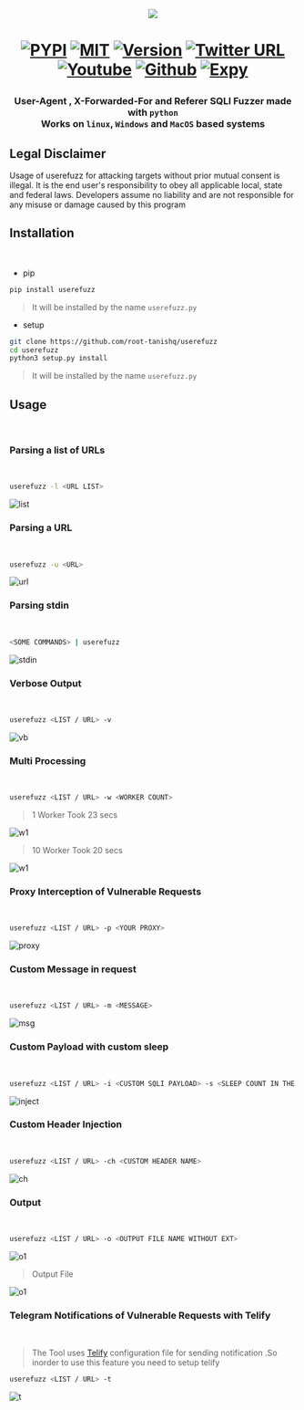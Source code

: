 <p align="center">
<img src="https://github.com/root-tanishq/userefuzz/blob/main/images/userefuzz_icon.png">
</p>
<h1 align="center">

[![PYPI](https://img.shields.io/badge/PYPI-UseReFuzz-orange)](https://pypi.org/project/userefuzz/) 
[![MIT](https://img.shields.io/github/license/root-tanishq/userefuzz)](https://github.com/root-tanishq/userefuzz/blob/main/LICENSE) 
[![Version](https://img.shields.io/badge/Latest--Version-2.0-brightgreen)](#)
[![Twitter URL](https://img.shields.io/twitter/url/https/twitter.com/root_tanishq.svg?style=social&label=Follow%20%40root_tanishq)](https://twitter.com/root_tanishq) <br />
[![Youtube](https://img.shields.io/youtube/channel/subscribers/UC0HLRnmOx3x_hsAGAdG9VaQ?style=social)](https://www.youtube.com/@boyfromfuture69)
[![Github](https://img.shields.io/github/stars/root-tanishq/userefuzz?style=social)](https://github.com/root-tanishq/userefuzz/stargazers)
[![Expy](https://img.shields.io/badge/Author-Tanishq%20Rathore-blue)](https://expy.bio/tanishq)
</h1>

<h3 align="center">

User-Agent , X-Forwarded-For and Referer SQLI Fuzzer made with `python`<br/>
**Works on `linux`, `Windows` and `MacOS` based systems**<br />
</h3>

<h2><b>Legal Disclaimer</h2></b>

Usage of userefuzz for attacking targets without prior mutual consent is illegal. It is the end user's responsibility to obey all applicable local, state and federal laws. Developers assume no liability and are not responsible for any misuse or damage caused by this program
<br />

<h2><b>Installation</b></h2><br/>

- pip

```sh
pip install userefuzz
```
> It will be installed by the name `userefuzz.py`


- setup

```sh
git clone https://github.com/root-tanishq/userefuzz
cd userefuzz
python3 setup.py install
```
> It will be installed by the name `userefuzz.py`

<h2><b>Usage</b></h2><br/>

<h3><b>Parsing a list of URLs</b></h2><br/>

```sh
userefuzz -l <URL LIST>
```

![list](https://github.com/root-tanishq/userefuzz/blob/main/images/urf2_parse_list.png)<br />

<h3><b>Parsing a URL</b></h2><br/>

```sh
userefuzz -u <URL>
```

![url](https://github.com/root-tanishq/userefuzz/blob/main/images/urf2_url.png)<br />

<h3><b>Parsing stdin</b></h2><br/>

```sh
<SOME COMMANDS> | userefuzz
```

![stdin](https://github.com/root-tanishq/userefuzz/blob/main/images/urf2_stdin.png)<br />

<h3><b>Verbose Output</b></h2><br/>

```sh
userefuzz <LIST / URL> -v
```

![vb](https://github.com/root-tanishq/userefuzz/blob/main/images/urf2_verbose.png)<br />

<h3><b>Multi Processing</b></h2><br/>

```sh
userefuzz <LIST / URL> -w <WORKER COUNT>
```

> 1 Worker Took 23 secs

![w1](https://github.com/root-tanishq/userefuzz/blob/main/images/urf2_worker1.png)<br />

> 10 Worker Took 20 secs

![w1](https://github.com/root-tanishq/userefuzz/blob/main/images/urf2_worker10.png)<br />

<h3><b>Proxy Interception of Vulnerable Requests</b></h2><br/>

```sh
userefuzz <LIST / URL> -p <YOUR PROXY>
```

![proxy](https://github.com/root-tanishq/userefuzz/blob/main/images/urf2_proxy.png)<br />

<h3><b>Custom Message in request</b></h2><br/>

```sh
userefuzz <LIST / URL> -m <MESSAGE>
```

![msg](https://github.com/root-tanishq/userefuzz/blob/main/images/urf2_message.png)<br />

<h3><b>Custom Payload with custom sleep</b></h2><br/>

```sh
userefuzz <LIST / URL> -i <CUSTOM SQLI PAYLOAD> -s <SLEEP COUNT IN THE PAYLOAD>
```

![inject](https://github.com/root-tanishq/userefuzz/blob/main/images/urf2_inject.png)<br />

<h3><b>Custom Header Injection</b></h2><br/>

```sh
userefuzz <LIST / URL> -ch <CUSTOM HEADER NAME>
```

![ch](https://github.com/root-tanishq/userefuzz/blob/main/images/urf2_header.png)<br />

<h3><b>Output</b></h2><br/>

```sh
userefuzz <LIST / URL> -o <OUTPUT FILE NAME WITHOUT EXT>
```

![o1](https://github.com/root-tanishq/userefuzz/blob/main/images/urf2_out1.png)<br />

> Output File 

![o1](https://github.com/root-tanishq/userefuzz/blob/main/images/urf2_out2.png)<br />

<h3><b>Telegram Notifications of Vulnerable Requests with Telify</b></h2><br/>

> The Tool uses [Telify](https://github.com/root-tanishq/telify) configuration file for sending notification .So inorder to use this feature you need to setup telify

```sh
userefuzz <LIST / URL> -t
```

![t](https://github.com/root-tanishq/userefuzz/blob/main/images/urf2_telify.png)<br />